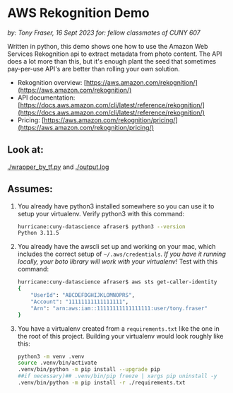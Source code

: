 # AWS Rekognition Demo
*by: Tony Fraser, 16 Sept 2023*
*for: fellow classmates of CUNY 607* 

Written in python, this demo shows one how to use the Amazon Web Services Rekognition api to extract metadata from photo content. The API does a lot more than this, but it's enough plant the seed that sometimes pay-per-use API's are better than rolling your own solution.

* Rekognition overview: [https://aws.amazon.com/rekognition/](https://aws.amazon.com/rekognition/)
* API documentation: [https://docs.aws.amazon.com/cli/latest/reference/rekognition/](https://docs.aws.amazon.com/cli/latest/reference/rekognition/)
* Pricing: [https://aws.amazon.com/rekognition/pricing/](https://aws.amazon.com/rekognition/pricing/)


## Look at:
[./wrapper_by_tf.py](wrapper_by_tf.py) and [./output.log](./output.log)

## Assumes:
1. You already have python3 installed somewhere so you can use it to setup your virtualenv. Verify python3 with this command: 
    ```sh
    hurricane:cuny-datascience afraser$ python3 --version
    Python 3.11.5
    ```
1. You already have the awscli set up and working on your mac, which includes the correct setup of `~/.aws/credentials`. *If you have it running locally, your boto library will work with your virtualenv!* Test with this command:  
    ```sh
    hurricane:cuny-datascience afraser$ aws sts get-caller-identity
    {
        "UserId": "ABCDEFDGHIJKLOMNOPRS",
        "Account": "11111111111111111",
        "Arn": "arn:aws:iam::11111111111111111:user/tony.fraser"
    }
    ```
1. You  have a virtualenv created from a `requirements.txt` like the one in the root of this project. Building your virtualenv would look roughly like this:
    ```sh
    python3 -m venv .venv
    source .venv/bin/activate
    .venv/bin/python -m pip install --upgrade pip 
    ##if necessary)## .venv/bin/pip freeze | xargs pip uninstall -y 
    .venv/bin/python -m pip install -r ./requirements.txt
    ```

